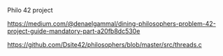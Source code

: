 Philo 42 project

https://medium.com/@denaelgammal/dining-philosophers-problem-42-project-guide-mandatory-part-a20fb8dc530e

https://github.com/Dsite42/philosophers/blob/master/src/threads.c
